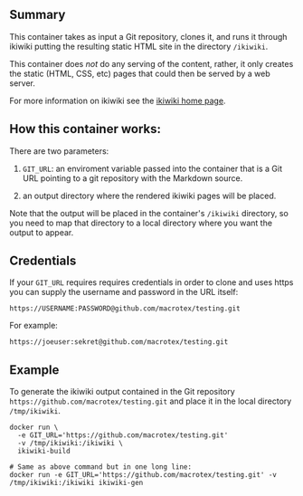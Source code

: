 ## Summary

This container takes as input a Git repository, clones it, and runs it through ikiwiki putting the resulting static HTML site in the directory `/ikiwiki`.

This container does *not* do any serving of the content, rather, it only creates the static (HTML, CSS, etc) pages that could then be served by a web server.

For more information on ikiwiki see the [ikiwiki home page](https://ikiwiki.info/).

## How this container works:

There are two parameters:

   1. `GIT_URL`: an enviroment variable passed into the container that
   is a Git URL pointing to a git repository with the Markdown source.

   2. an output directory where the rendered ikiwiki pages will be placed.

Note that the output will be placed in the container's `/ikiwiki` directory, so you need to map that directory to a local directory
where you want the output to appear.

## Credentials

If your `GIT_URL` requires requires credentials in order to clone and uses https you can supply the username and password in the URL itself:

    https://USERNAME:PASSWORD@github.com/macrotex/testing.git

For example:

    https://joeuser:sekret@github.com/macrotex/testing.git

## Example

To generate the ikiwiki output contained in the Git repository `https://github.com/macrotex/testing.git` and place it in the local directory `/tmp/ikiwiki`.

    docker run \
      -e GIT_URL='https://github.com/macrotex/testing.git'
      -v /tmp/ikiwiki:/ikiwiki \
      ikiwiki-build

    # Same as above command but in one long line:
    docker run -e GIT_URL='https://github.com/macrotex/testing.git' -v /tmp/ikiwiki:/ikiwiki ikiwiki-gen 

